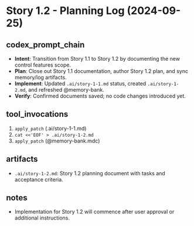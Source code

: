 # Story 1.2 - Planning Log (2024-09-25)

## codex_prompt_chain
- **Intent**: Transition from Story 1.1 to Story 1.2 by documenting the new control features scope.
- **Plan**: Close out Story 1.1 documentation, author Story 1.2 plan, and sync memory/log artifacts.
- **Implement**: Updated `.ai/story-1-1.md` status, created `.ai/story-1-2.md`, and refreshed @memory-bank.
- **Verify**: Confirmed documents saved; no code changes introduced yet.

## tool_invocations
1. `apply_patch` (.ai/story-1-1.md)
2. `cat <<'EOF' > .ai/story-1-2.md`
3. `apply_patch` (@memory-bank.mdc)

## artifacts
- `.ai/story-1-2.md`: Story 1.2 planning document with tasks and acceptance criteria.

## notes
- Implementation for Story 1.2 will commence after user approval or additional instructions.
